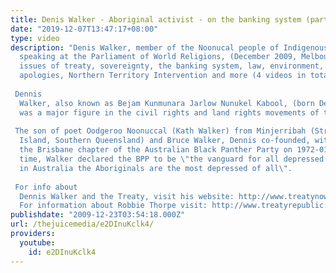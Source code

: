 ```yaml
---
title: Denis Walker - Aboriginal activist - on the banking system (part 4 of 4)
date: "2019-12-07T13:47:17+08:00"
type: video
description: "Denis Walker, member of the Noonucal people of Indigenous Australia,
  speaking at the Parliament of World Religions, (December 2009, Melbourne) on the
  issues of treaty, sovereignty, the banking system, law, environment, government
  apologies, Northern Territory Intervention and more (4 videos in total)  Dennis
  Walker, also known as Bejam Kunmunara Jarlow Nunukel Kabool, (born December 1946)
  was a major figure in the civil rights and land rights movements of the 1970s.
   The son of poet Oodgeroo Noonuccal (Kath Walker) from Minjerribah (Stradbroke
  Island, Southern Queensland) and Bruce Walker, Dennis co-founded, with Sam Watson,
  the Brisbane chapter of the Australian Black Panther Party on 1972-01-08. At the
  time, Walker declared the BPP to be \"the vanguard for all depressed people, and
  in Australia the Aboriginals are the most depressed of all\".  For info about
  Dennis Walker and the Treaty, visit his website: http://www.treatynow.wordpress.com/
  For information about Robbie Thorpe visit: http://www.treatyrepublic.net/"
publishdate: "2009-12-23T03:54:18.000Z"
url: /thejuicemedia/e2DInuKclk4/
providers:
  youtube:
    id: e2DInuKclk4
---
```

